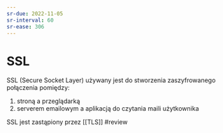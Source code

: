 ```yaml
---
sr-due: 2022-11-05
sr-interval: 60
sr-ease: 306
---
```


# SSL
SSL (Secure Socket Layer) używany jest do stworzenia zaszyfrowanego połączenia pomiędzy: 
1. stroną a przeglądarką
2. serverem emailowym a aplikacją do czytania maili użytkownika

SSL jest zastąpiony przez [[TLS]]
#review